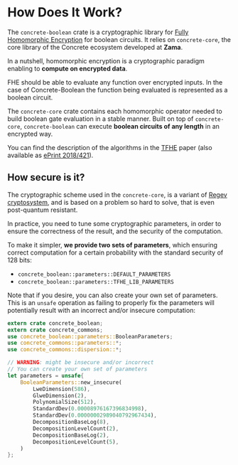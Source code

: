 # How Does It Work?

The `concrete-boolean` crate is a cryptographic library for [Fully
Homomorphic Encryption](https://en.wikipedia.org/wiki/Homomorphic_encryption) for boolean circuits. It relies on `concrete-core`, the core library of the Concrete ecosystem developed at **Zama**.

In a nutshell, homomorphic encryption is a cryptographic paradigm enabling to **compute on
encrypted data**.

FHE should be able to evaluate any function over encrypted inputs. In the case of Concrete-Boolean the function being evaluated is represented as a boolean circuit.

The `concrete-core` crate contains each homomorphic operator needed to build boolean gate
evaluation in a
stable manner.
Built on top of `concrete-core`,  `concrete-boolean` can execute **boolean circuits of any
length** in an encrypted
way.

You can find the description of the algorithms in the [TFHE](https://doi.org/10.1007/s00145-019-09319-x) paper (also available as [ePrint 2018/421](https://ia.cr/2018/421)).

## How secure is it?

The cryptographic scheme used in the `concrete-core`, is a variant of [Regev
cryptosystem](https://cims.nyu.edu/~regev/papers/lwesurvey.pdf),
and is based on a problem so hard to solve, that is even post-quantum resistant.

In practice, you need to tune some cryptographic parameters, in order to ensure the correctness
of the result, and the security of the computation.

To make it simpler, **we provide two sets of parameters**, which ensuring correct computation for a
certain probability with the standard security of 128 bits:

+ `concrete_boolean::parameters::DEFAULT_PARAMETERS`
+ `concrete_boolean::parameters::TFHE_LIB_PARAMETERS`

Note that if you desire, you can also create your own set of parameters.
This is an `unsafe` operation as failing to properly fix the parameters will potentially result
with an incorrect and/or insecure computation:

```rust
extern crate concrete_boolean;
extern crate concrete_commons;
use concrete_boolean::parameters::BooleanParameters;
use concrete_commons::parameters::*;
use concrete_commons::dispersion::*;

// WARNING: might be insecure and/or incorrect
// You can create your own set of parameters
let parameters = unsafe{
    BooleanParameters::new_insecure(
        LweDimension(586),
        GlweDimension(2),
        PolynomialSize(512),
        StandardDev(0.00008976167396834998),
        StandardDev(0.00000002989040792967434),
        DecompositionBaseLog(8),
        DecompositionLevelCount(2),
        DecompositionBaseLog(2),
        DecompositionLevelCount(5),
    )
};
```
